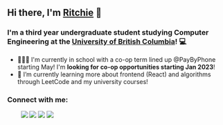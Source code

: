 ## Hi there, I'm [Ritchie](https://ritchiexia.me) 👋 

### I'm a third year undergraduate student studying Computer Engineering at the [University of British Columbia](https://www.ubc.ca/)! 💻

- 🧑‍🤝‍🧑 I'm currently in school with a co-op term lined up @PayByPhone starting May! I'm **looking for co-op opportunities starting Jan 2023**!
- 🌱 I’m currently learning more about frontend (React) and algorithms through LeetCode and my university courses!

### Connect with me:

<p>
   &nbsp; &nbsp; &nbsp; &nbsp;
   <a href="mailto:rxia@student.ubc.ca?"><img src="https://img.shields.io/badge/Mail-EA4335?style=flat-square&logo=Gmail&logoColor=white&link=(mailto:rxia@student.ubc.ca?subject=Hi%Ritchie,%reaching%out%to%you%from%Github!)"></a>
   <a href="https://www.linkedin.com/in/ritchie-xia-1b5052206/"><img src="https://img.shields.io/badge/LinkedIn-0A66C2?style=flat-square&logo=LinkedIn&logoColor=white&link=https://www.linkedin.com/in/ritchie-xia-1b5052206/"></a>
   <a href="https://twitter.com/ritchie_xia"><img src="https://img.shields.io/twitter/url?label=Twitter&style=social&url=https%3A%2F%2Ftwitter.com%2Fritchie_xia"></a>
   <a href="https://ritchiexia.me"><img src="http://img.shields.io/badge/-ritchiexia.me-black?style=flat-square&logo=windowsterminal"></a>
</p>
